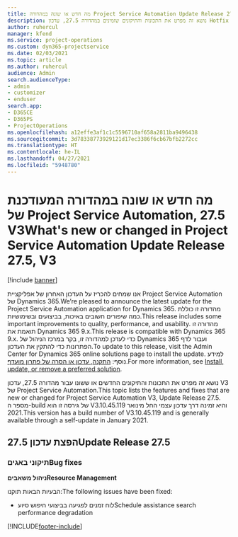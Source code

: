 ```yaml
---
title: מה חדש או שונה במהדורה Project Service Automation Update Release 27.5 Hotfix, V3
description: נושא זה מפרט את התכונות והתיקונים שזמינים במהדורה 27.5, עדכון Hotfix V3 של Project Service Automation.
author: ruhercul
manager: kfend
ms.service: project-operations
ms.custom: dyn365-projectservice
ms.date: 02/03/2021
ms.topic: article
ms.author: ruhercul
audience: Admin
search.audienceType:
- admin
- customizer
- enduser
search.app:
- D365CE
- D365PS
- ProjectOperations
ms.openlocfilehash: a12effe3af1c1c5596710af658a2811ba9496438
ms.sourcegitcommit: 3d78338773929121d17ec3386f6cb67bfb2272cc
ms.translationtype: HT
ms.contentlocale: he-IL
ms.lasthandoff: 04/27/2021
ms.locfileid: "5948780"
---
```

# <a name="whats-new-or-changed-in-project-service-automation-update-release-275-v3"></a><span data-ttu-id="c5a98-103">מה חדש או שונה במהדורה המעודכנת של Project Service Automation, 27.5 V3</span><span class="sxs-lookup"><span data-stu-id="c5a98-103">What's new or changed in Project Service Automation Update Release 27.5, V3</span></span>

[!include [banner](../includes/psa-now-project-operations.md)]

<span data-ttu-id="c5a98-104">אנו שמחים להכריז על העדכון האחרון של אפליקציית Project Service Automation של Dynamics 365.</span><span class="sxs-lookup"><span data-stu-id="c5a98-104">We’re pleased to announce the latest update for the Project Service Automation application for Dynamics 365.</span></span> <span data-ttu-id="c5a98-105">מהדורה זו כוללת כמה שיפורים חשובים באיכות, בביצועים ובשימושיות.</span><span class="sxs-lookup"><span data-stu-id="c5a98-105">This release includes some important improvements to quality, performance, and usability.</span></span> <span data-ttu-id="c5a98-106">מהדורה זו תואמת את Dynamics 365 9.x.</span><span class="sxs-lookup"><span data-stu-id="c5a98-106">This release is compatible with Dynamics 365 9.x.</span></span> <span data-ttu-id="c5a98-107">כדי לעדכן למהדורה זו, בקר במרכז הניהול של Dynamics 365 ועבור לדף הפתרונות כדי להתקין את העדכון.</span><span class="sxs-lookup"><span data-stu-id="c5a98-107">To update to this release, visit the Admin Center for Dynamics 365 online solutions page to install the update.</span></span> <span data-ttu-id="c5a98-108">למידע נוסף: [התקנה, עדכון או הסרה של פתרון מועדף](/power-platform/admin/install-remove-preferred-solution).</span><span class="sxs-lookup"><span data-stu-id="c5a98-108">For more information, see [Install, update, or remove a preferred solution](/power-platform/admin/install-remove-preferred-solution).</span></span>

<span data-ttu-id="c5a98-109">נושא זה מפרט את התכונות והתיקונים החדשים או ששונו עבור מהדורה 27.5, עדכון V3 של Project Service Automation.</span><span class="sxs-lookup"><span data-stu-id="c5a98-109">This topic lists the features and fixes that are new or changed for Project Service Automation V3, Update Release 27.5.</span></span> <span data-ttu-id="c5a98-110">מספר ה-build של גירסה זו הוא V3.10.45.119 והיא זמינה דרך עדכון עצמי החל מינואר 2021.</span><span class="sxs-lookup"><span data-stu-id="c5a98-110">This version has a build number of V3.10.45.119 and is generally available through a self-update in January 2021.</span></span>

## <a name="update-release-275"></a><span data-ttu-id="c5a98-111">הפצת עדכון 27.5</span><span class="sxs-lookup"><span data-stu-id="c5a98-111">Update Release 27.5</span></span>

### <a name="bug-fixes"></a><span data-ttu-id="c5a98-112">תיקוני באגים</span><span class="sxs-lookup"><span data-stu-id="c5a98-112">Bug fixes</span></span>


<span data-ttu-id="c5a98-113">**ניהול משאבים**</span><span class="sxs-lookup"><span data-stu-id="c5a98-113">**Resource Management**</span></span>

<span data-ttu-id="c5a98-114">הבעיות הבאות תוקנו:</span><span class="sxs-lookup"><span data-stu-id="c5a98-114">The following issues have been fixed:</span></span>

- <span data-ttu-id="c5a98-115">לוח זמנים לפגיעה בביצועי חיפוש סיוע</span><span class="sxs-lookup"><span data-stu-id="c5a98-115">Schedule assistance search performance degradation</span></span>


[!INCLUDE[footer-include](../includes/footer-banner.md)]